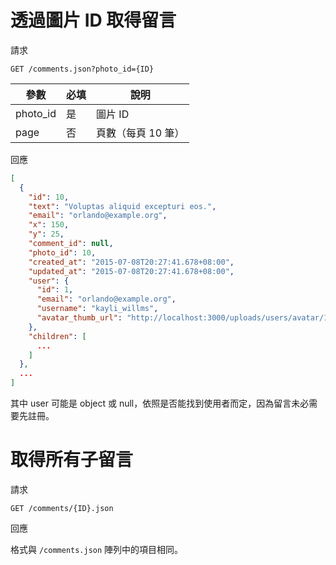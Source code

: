# 透過圖片 ID 取得留言

請求

`GET /comments.json?photo_id={ID}`

參數     | 必填 | 說明
---      | ---  | ---
photo_id | 是   | 圖片 ID
page     | 否   | 頁數（每頁 10 筆）

回應

```json
[
  {
    "id": 10,
    "text": "Voluptas aliquid excepturi eos.",
    "email": "orlando@example.org",
    "x": 150,
    "y": 25,
    "comment_id": null,
    "photo_id": 10,
    "created_at": "2015-07-08T20:27:41.678+08:00",
    "updated_at": "2015-07-08T20:27:41.678+08:00",
    "user": {
      "id": 1,
      "email": "orlando@example.org",
      "username": "kayli_willms",
      "avatar_thumb_url": "http://localhost:3000/uploads/users/avatar/1/thumb_5.jpg"
    },
    "children": [
      ...
    ]
  },
  ...
]
```

其中 user 可能是 object 或 null，依照是否能找到使用者而定，因為留言未必需要先註冊。

# 取得所有子留言

請求

`GET /comments/{ID}.json`

回應

格式與 `/comments.json` 陣列中的項目相同。